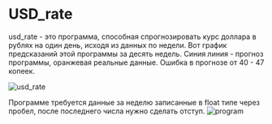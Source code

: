 # USD_rate

usd_rate - это программа, способная спрогнозировать курс доллара в рублях на один день, исходя из данных по недели. Вот график предсказаний этой программы за десять недель. Синия линия - прогноз программы, оранжевая реальные данные. Ошибка в прогнозе от 40 - 47 копеек.

![usd_rate](https://user-images.githubusercontent.com/64311703/89824622-f2706c80-db42-11ea-80a5-374d70706bec.png)

Программе требуется данные за неделю записанные в float типе через пробел, после последнего числа нужно сделать отступ.
![program](https://user-images.githubusercontent.com/57989153/90630169-12252600-e210-11ea-9c84-216a84f5a8ff.png)
